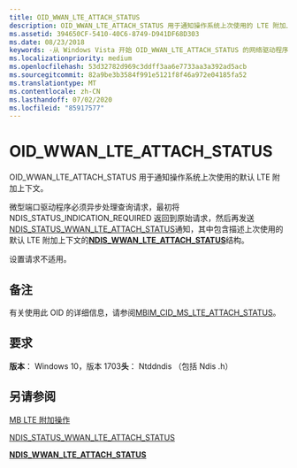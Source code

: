 ```yaml
---
title: OID_WWAN_LTE_ATTACH_STATUS
description: OID_WWAN_LTE_ATTACH_STATUS 用于通知操作系统上次使用的 LTE 附加上下文。
ms.assetid: 394650CF-5410-40C6-8749-D941DF68D303
ms.date: 08/23/2018
keywords: -从 Windows Vista 开始 OID_WWAN_LTE_ATTACH_STATUS 的网络驱动程序
ms.localizationpriority: medium
ms.openlocfilehash: 53d32782d969c3ddff3aa6e7733aa3a392ad5acb
ms.sourcegitcommit: 82a9be3b3584f991e5121f8f46a972e04185fa52
ms.translationtype: MT
ms.contentlocale: zh-CN
ms.lasthandoff: 07/02/2020
ms.locfileid: "85917577"
---
```

# <a name="oid_wwan_lte_attach_status"></a>OID_WWAN_LTE_ATTACH_STATUS

OID_WWAN_LTE_ATTACH_STATUS 用于通知操作系统上次使用的默认 LTE 附加上下文。

微型端口驱动程序必须异步处理查询请求，最初将 NDIS_STATUS_INDICATION_REQUIRED 返回到原始请求，然后再发送[NDIS_STATUS_WWAN_LTE_ATTACH_STATUS](ndis-status-wwan-lte-attach-status.md)通知，其中包含描述上次使用的默认 LTE 附加上下文的[**NDIS_WWAN_LTE_ATTACH_STATUS**](https://docs.microsoft.com/windows-hardware/drivers/ddi/ndiswwan/ns-ndiswwan-_ndis_wwan_lte_attach_status)结构。

设置请求不适用。

## <a name="remarks"></a>备注

有关使用此 OID 的详细信息，请参阅[MBIM_CID_MS_LTE_ATTACH_STATUS](mb-lte-attach-operations.md)。

## <a name="requirements"></a>要求

**版本**： Windows 10，版本 1703**头**： Ntddndis （包括 Ndis .h）

## <a name="see-also"></a>另请参阅

[MB LTE 附加操作](mb-lte-attach-operations.md)

[NDIS_STATUS_WWAN_LTE_ATTACH_STATUS](ndis-status-wwan-lte-attach-status.md)

[**NDIS_WWAN_LTE_ATTACH_STATUS**](https://docs.microsoft.com/windows-hardware/drivers/ddi/ndiswwan/ns-ndiswwan-_ndis_wwan_lte_attach_status)
